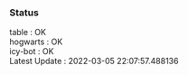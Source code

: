 ### Status


table : OK  
hogwarts : OK  
icy-bot : OK  
Latest Update : 2022-03-05 22:07:57.488136
